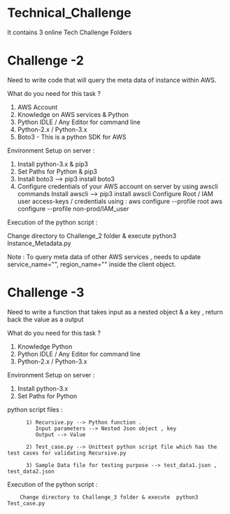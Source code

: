 # Technical_Challenge
It contains 3 online Tech Challenge Folders

# Challenge -2

Need to write code that will query the meta data of instance within AWS.

What do you need for this task ?

  1) AWS Account
  2) Knowledge on AWS services & Python
  3) Python IDLE / Any Editor for command line
  4) Python-2.x / Python-3.x
  5) Boto3 - This is a python SDK for AWS
  
Environment Setup on server :

  1) Install python-3.x & pip3
  2) Set Paths for Python & pip3
  3) Install boto3 --> pip3 install boto3
  4) Configure credentials of your AWS account on server by using awscli commands 
        Install awscli   --> pip3 install awscli
        Configure Root / IAM user access-keys / credentials using :
            aws configure --profile root
            aws configure --profile non-prod/IAM_user
            
            
Execution of the python script :

Change directory to Challenge_2 folder & execute python3 Instance_Metadata.py

Note :  To query meta data of other AWS services , needs to update service_name="", region_name="" inside the client object.


# Challenge -3

Need to write a function that takes input as a nested object & a key , return back the value as a output

What do you need for this task ?

  1) Knowledge Python
  2) Python IDLE / Any Editor for command line
  3) Python-2.x / Python-3.x
  
Environment Setup on server :

  1) Install python-3.x 
  2) Set Paths for Python
            
            
python script files :

          1) Recursive.py --> Python function . 
             Input parameters --> Nested Json object , key 
             Output --> Value 

          2) Test_case.py --> Unittest python script file which has the test cases for validating Recursive.py

          3) Sample Data file for testing purpose --> test_data1.json , test_data2.json
          
 Execution of the python script :
 
        Change directory to Challenge_3 folder & execute  python3 Test_case.py


  



